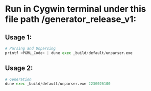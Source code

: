 # Run in Cygwin terminal under this file path /generator_release_v1:

## Usage 1: 

```python
# Parsing and Unparsing
printf <PGML_Code> | dune exec _build/default/unparser.exe
```

## Usage 2:

```python
# Generation
dune exec _build/default/unparser.exe 2230026100
```
